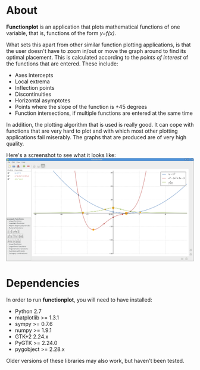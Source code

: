 
About
=====

**Functionplot** is an application that plots mathematical functions of
one variable, that is, functions of the form *y=f(x)*.

What sets this apart from other similar function plotting applications,
is that the user doesn't have to zoom in/out or move the graph around to
find its optimal placement. This is calculated according to the *points
of interest* of the functions that are entered. These include:

* Axes intercepts
* Local extrema
* Inflection points
* Discontinuities
* Horizontal asymptotes
* Points where the slope of the function is ±45 degrees
* Function intersections, if multiple functions are entered at the same time

In addition, the plotting algorithm that is used is really good. It can cope
with functions that are very hard to plot and with which most other
plotting applications fail miserably. The graphs that are produced are
of very high quality.

Here's a screenshot to see what it looks like:
![Functionplot in action](screenshot.png)


Dependencies
============

In order to run **functionplot**, you will need to have installed:
* Python 2.7
* matplotlib >= 1.3.1
* sympy >= 0.7.6
* numpy >= 1.9.1
* GTK+2 2.24.x
* PyGTK >= 2.24.0
* pygobject >= 2.28.x

Older versions of these libraries may also work, but haven't been
tested.
